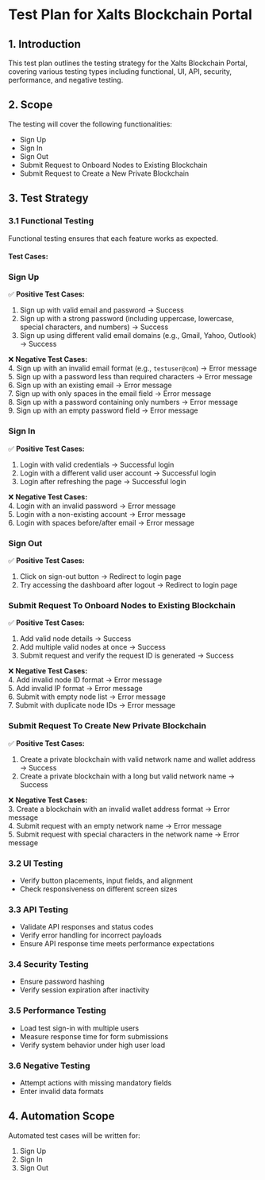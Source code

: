 # Test Plan for Xalts Blockchain Portal

## 1. Introduction  
This test plan outlines the testing strategy for the Xalts Blockchain Portal, covering various testing types including functional, UI, API, security, performance, and negative testing.

## 2. Scope  
The testing will cover the following functionalities:  
- Sign Up  
- Sign In  
- Sign Out  
- Submit Request to Onboard Nodes to Existing Blockchain  
- Submit Request to Create a New Private Blockchain  

## 3. Test Strategy  

### 3.1 Functional Testing  
Functional testing ensures that each feature works as expected.  

#### Test Cases:  

### **Sign Up**  
✅ **Positive Test Cases:**  
1. Sign up with valid email and password → Success  
2. Sign up with a strong password (including uppercase, lowercase, special characters, and numbers) → Success  
3. Sign up using different valid email domains (e.g., Gmail, Yahoo, Outlook) → Success  

❌ **Negative Test Cases:**  
4. Sign up with an invalid email format (e.g., `testuser@com`) → Error message  
5. Sign up with a password less than required characters → Error message  
6. Sign up with an existing email → Error message  
7. Sign up with only spaces in the email field → Error message  
8. Sign up with a password containing only numbers → Error message  
9. Sign up with an empty password field → Error message  

### **Sign In**  
✅ **Positive Test Cases:**  
1. Login with valid credentials → Successful login  
2. Login with a different valid user account → Successful login  
3. Login after refreshing the page → Successful login  

❌ **Negative Test Cases:**  
4. Login with an invalid password → Error message  
5. Login with a non-existing account → Error message  
6. Login with spaces before/after email → Error message  

### **Sign Out**  
✅ **Positive Test Cases:**  
1. Click on sign-out button → Redirect to login page  
2. Try accessing the dashboard after logout → Redirect to login page  

### **Submit Request To Onboard Nodes to Existing Blockchain**  
✅ **Positive Test Cases:**  
1. Add valid node details → Success  
2. Add multiple valid nodes at once → Success  
3. Submit request and verify the request ID is generated → Success  

❌ **Negative Test Cases:**  
4. Add invalid node ID format → Error message  
5. Add invalid IP format → Error message  
6. Submit with empty node list → Error message  
7. Submit with duplicate node IDs → Error message  

### **Submit Request To Create New Private Blockchain**  
✅ **Positive Test Cases:**  
1. Create a private blockchain with valid network name and wallet address → Success  
2. Create a private blockchain with a long but valid network name → Success  

❌ **Negative Test Cases:**  
3. Create a blockchain with an invalid wallet address format → Error message  
4. Submit request with an empty network name → Error message  
5. Submit request with special characters in the network name → Error message  

### 3.2 UI Testing  
- Verify button placements, input fields, and alignment  
- Check responsiveness on different screen sizes  

### 3.3 API Testing  
- Validate API responses and status codes  
- Verify error handling for incorrect payloads  
- Ensure API response time meets performance expectations  

### 3.4 Security Testing  
- Ensure password hashing  
- Verify session expiration after inactivity  

### 3.5 Performance Testing  
- Load test sign-in with multiple users  
- Measure response time for form submissions  
- Verify system behavior under high user load  

### 3.6 Negative Testing  
- Attempt actions with missing mandatory fields  
- Enter invalid data formats  

## 4. Automation Scope  
Automated test cases will be written for:  
1. Sign Up  
2. Sign In  
3. Sign Out   
